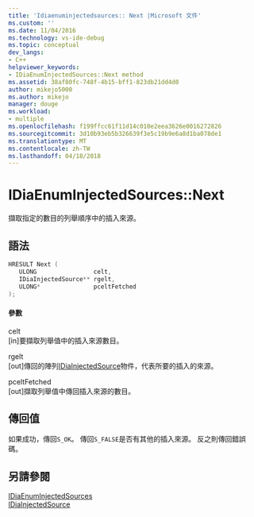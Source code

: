```yaml
---
title: 'Idiaenuminjectedsources:: Next |Microsoft 文件'
ms.custom: ''
ms.date: 11/04/2016
ms.technology: vs-ide-debug
ms.topic: conceptual
dev_langs:
- C++
helpviewer_keywords:
- IDiaEnumInjectedSources::Next method
ms.assetid: 38af80fc-748f-4b15-bff1-823db21dd4d0
author: mikejo5000
ms.author: mikejo
manager: douge
ms.workload:
- multiple
ms.openlocfilehash: f199ffcc61f11d14c010e2eea3626e0016272826
ms.sourcegitcommit: 3d10b93eb5b326639f3e5c19b9e6a8d1ba078de1
ms.translationtype: MT
ms.contentlocale: zh-TW
ms.lasthandoff: 04/18/2018
---
```

# <a name="idiaenuminjectedsourcesnext"></a>IDiaEnumInjectedSources::Next
擷取指定的數目的列舉順序中的插入來源。  
  
## <a name="syntax"></a>語法  
  
```C++  
HRESULT Next (   
   ULONG                celt,   
   IDiaInjectedSource** rgelt,  
   ULONG*               pceltFetched  
);  
```  
  
#### <a name="parameters"></a>參數  
 celt  
 [in]要擷取列舉值中的插入來源數目。  
  
 rgelt  
 [out]傳回的陣列[IDiaInjectedSource](../../debugger/debug-interface-access/idiainjectedsource.md)物件，代表所要的插入的來源。  
  
 pceltFetched  
 [out]擷取列舉值中傳回插入來源的數目。  
  
## <a name="return-value"></a>傳回值  
 如果成功，傳回`S_OK`。 傳回`S_FALSE`是否有其他的插入來源。 反之則傳回錯誤碼。  
  
## <a name="see-also"></a>另請參閱  
 [IDiaEnumInjectedSources](../../debugger/debug-interface-access/idiaenuminjectedsources.md)   
 [IDiaInjectedSource](../../debugger/debug-interface-access/idiainjectedsource.md)